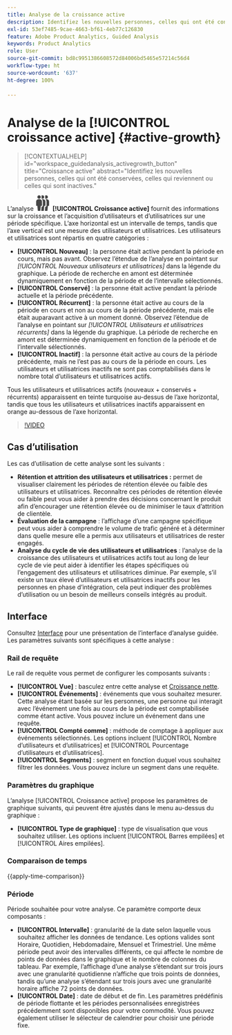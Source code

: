 ```yaml
---
title: Analyse de la croissance active
description: Identifiez les nouvelles personnes, celles qui ont été conservées, celles qui reviennent ou celles qui sont inactives.
exl-id: 53ef7485-9cae-4663-bf61-4eb77c126830
feature: Adobe Product Analytics, Guided Analysis
keywords: Product Analytics
role: User
source-git-commit: bd8c9951386608572d84006bd5465e57214c56d4
workflow-type: ht
source-wordcount: '637'
ht-degree: 100%

---
```


# Analyse de la [!UICONTROL croissance active] {#active-growth}

<!-- markdownlint-disable MD034 -->

>[!CONTEXTUALHELP]
>id="workspace_guidedanalysis_activegrowth_button"
>title="Croissance active"
>abstract="Identifiez les nouvelles personnes, celles qui ont été conservées, celles qui reviennent ou celles qui sont inactives."

<!-- markdownlint-enable MD034 -->


L’analyse ![PeopleGroup](/help/assets/icons/PeopleGroup.svg) **[!UICONTROL Croissance active]** fournit des informations sur la croissance et l’acquisition d’utilisateurs et d’utilisatrices sur une période spécifique. L’axe horizontal est un intervalle de temps, tandis que l’axe vertical est une mesure des utilisateurs et utilisatrices. Les utilisateurs et utilisatrices sont répartis en quatre catégories :

* **[!UICONTROL Nouveau]** : la personne était active pendant la période en cours, mais pas avant. Observez l’étendue de l’analyse en pointant sur _[!UICONTROL Nouveaux utilisateurs et utilisatrices]_ dans la légende du graphique. La période de recherche en amont est déterminée dynamiquement en fonction de la période et de l’intervalle sélectionnés.
* **[!UICONTROL Conservé]** : la personne était active pendant la période actuelle et la période précédente.
* **[!UICONTROL Récurrent]** : la personne était active au cours de la période en cours et non au cours de la période précédente, mais elle était auparavant active à un moment donné. Observez l’étendue de l’analyse en pointant sur _[!UICONTROL Utilisateurs et utilisatrices récurrents]_ dans la légende du graphique. La période de recherche en amont est déterminée dynamiquement en fonction de la période et de l’intervalle sélectionnés.
* **[!UICONTROL Inactif]** : la personne était active au cours de la période précédente, mais ne l’est pas au cours de la période en cours. Les utilisateurs et utilisatrices inactifs ne sont pas comptabilisés dans le nombre total d’utilisateurs et utilisatrices actifs.

Tous les utilisateurs et utilisatrices actifs (nouveaux + conservés + récurrents) apparaissent en teinte turquoise au-dessus de l’axe horizontal, tandis que tous les utilisateurs et utilisatrices inactifs apparaissent en orange au-dessous de l’axe horizontal.


>[!VIDEO](https://video.tv.adobe.com/v/3421667/?quality=12&learn=on)

## Cas d’utilisation

Les cas d’utilisation de cette analyse sont les suivants :

* **Rétention et attrition des utilisateurs et utilisatrices :** permet de visualiser clairement les périodes de rétention élevée ou faible des utilisateurs et utilisatrices. Reconnaître ces périodes de rétention élevée ou faible peut vous aider à prendre des décisions concernant le produit afin d’encourager une rétention élevée ou de minimiser le taux d’attrition de clientèle.
* **Évaluation de la campagne** : l’affichage d’une campagne spécifique peut vous aider à comprendre le volume de trafic généré et à déterminer dans quelle mesure elle a permis aux utilisateurs et utilisatrices de rester engagés.
* **Analyse du cycle de vie des utilisateurs et utilisatrices** : l’analyse de la croissance des utilisateurs et utilisatrices actifs tout au long de leur cycle de vie peut aider à identifier les étapes spécifiques où l’engagement des utilisateurs et utilisatrices diminue. Par exemple, s’il existe un taux élevé d’utilisateurs et utilisatrices inactifs pour les personnes en phase d’intégration, cela peut indiquer des problèmes d’utilisation ou un besoin de meilleurs conseils intégrés au produit.

## Interface

Consultez [Interface](../overview.md#interface) pour une présentation de l’interface d’analyse guidée. Les paramètres suivants sont spécifiques à cette analyse :

### Rail de requête

Le rail de requête vous permet de configurer les composants suivants :

* **[!UICONTROL Vue]** : basculez entre cette analyse et [Croissance nette](net-growth.md).
* **[!UICONTROL Événements]** : événements que vous souhaitez mesurer. Cette analyse étant basée sur les personnes, une personne qui interagit avec l’événement une fois au cours de la période est comptabilisée comme étant active. Vous pouvez inclure un événement dans une requête.
* **[!UICONTROL Compté comme]** : méthode de comptage à appliquer aux événements sélectionnés. Les options incluent [!UICONTROL Nombre d’utilisateurs et d’utilisatrices] et [!UICONTROL Pourcentage d’utilisateurs et d’utilisatrices].
* **[!UICONTROL Segments]** : segment en fonction duquel vous souhaitez filtrer les données. Vous pouvez inclure un segment dans une requête.

### Paramètres du graphique

L’analyse [!UICONTROL Croissance active] propose les paramètres de graphique suivants, qui peuvent être ajustés dans le menu au-dessus du graphique :

* **[!UICONTROL Type de graphique]** : type de visualisation que vous souhaitez utiliser. Les options incluent [!UICONTROL Barres empilées] et [!UICONTROL Aires empilées].

### Comparaison de temps

{{apply-time-comparison}}

### Période

Période souhaitée pour votre analyse. Ce paramètre comporte deux composants :

* **[!UICONTROL Intervalle]** : granularité de la date selon laquelle vous souhaitez afficher les données de tendance. Les options valides sont Horaire, Quotidien, Hebdomadaire, Mensuel et Trimestriel. Une même période peut avoir des intervalles différents, ce qui affecte le nombre de points de données dans le graphique et le nombre de colonnes du tableau. Par exemple, l’affichage d’une analyse s’étendant sur trois jours avec une granularité quotidienne n’affiche que trois points de données, tandis qu’une analyse s’étendant sur trois jours avec une granularité horaire affiche 72 points de données.
* **[!UICONTROL Date]** : date de début et de fin. Les paramètres prédéfinis de période flottante et les périodes personnalisées enregistrées précédemment sont disponibles pour votre commodité. Vous pouvez également utiliser le sélecteur de calendrier pour choisir une période fixe.

<!--
## Example

See below for an example of the analysis.

![Active time compare](../assets/active-growth-compare.png)

-->
